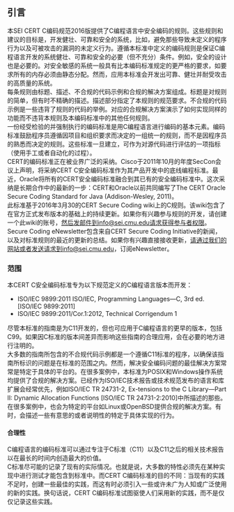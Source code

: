 ## 引言

本SEI CERT C编码规范2016版提供了C编程语言中安全编码的规则。这些规则和建议的目标是，开发健壮、可靠和安全的系统，比如，避免那些导致未定义的程序行为以及可被攻击的漏洞的未定义行为。遵循本标准中定义的编码规则是保证C编程语言开发的系统健壮、可靠和安全的必要（但不充分）条件。例如，安全的设计也是必要的。对安全敏感的系统一般具有比本编码标准规定的更严格的要求，如要求所有的内存必须由静态分配。然而，应用本标准会开发出可靠、健壮并耐受攻击的高质量的系统。<br>
每条规则由标题、描述、不合规的代码示例和合规的解决方案组成。标题是对规则的简单，但有时不精确的描述。描述部分指定了本规则的规范要求。不合规的代码示例是一些违背了规则的代码的举例。对应的合规解决方案演示了如何实现同样的功能而不违背本规则及本编码标准中的其他任何规则。<br>
一份经受检验的并强制执行的编码标准是用C编程语言进行编码的基本元素。编码标准鼓励程序员遵循因项目和组织要求而决定的一组统一的规则，而不是因程序员的熟悉而决定的规则。这些标准一旦建立，可作为对源代码进行评估的一项指标（使用手工或者自动化的过程）。<br>
CERT的编码标准正在被业界广泛的采纳。Cisco于2011年10月的年度SecCon会议上声明，将采纳CERT C安全编码标准作为其产品开发中的底线编程标准。最近，Oracle将所有的CERT安全编码标准融合到其已有的安全编码标准中。这次采纳是长期合作中的最新的一步：CERT和Oracle以前共同编写了The CERT Oracle Secure Coding Standard for Java (Addison-Wesley, 2011)。<br>
此标准基于2016年3月30的CERT Secure Coding wiki上的C规则。该wiki包含了在官方正式发布版本的基础上的持续更新。如果你有兴趣参与规则的开发，请创建一个此wiki的账号，然后发邮件到info@sei.cmu.edu请求获得参与者权限。<br>
Secure Coding eNewsletter包含来自CERT Secure Coding Initiative的新闻，以及对标准规则的最近的更新的总结。如果你有兴趣直接接收更新，请通过我们的网站或者发送请求到info@sei.cmu.edu，订阅eNewsletter。<br>

### 范围
本CERT C安全编码标准专为以下规范定义的C编程语言版本而开发：<br>
- ISO/IEC 9899:2011 ISO/IEC, Programming Languages—C, 3rd ed. [ISO/IEC 9899:2011]
- ISO/IEC 9899:2011/Cor.1:2012, Technical Corrigendum 1

尽管本标准的指南是为C11开发的，但也可应用于C编程语言的更早的版本，包括C99。如果因C标准的版本间差异而影响这些指南的合理应用，会在必要的地方进行注明的。<br>
大多数的指南所包含的不合规代码示例都是一个遵循C11标准的程序，以确保该指南所标识的问题是在标准的范围之内。然而，解决安全编码问题的最佳解决方案常常是特定于具体的平台的。在很多案例中，本标准为POSIX和Windows操作系统均提供了合规的解决方案。已经作为ISO/IEC技术报告或技术规范发布的语言和库扩展会经常优先，例如ISO/IEC TR 24731-2, Ex-tensions to the C Library—Part II: Dynamic Allocation Functions [ISO/IEC TR 24731-2:2010]中所描述的那些。在很多案例中，也会为特定的平台如Linux或OpenBSD提供合规的解决方案。有时，会描述一些有意思的或者说明性的特定于具体实现的行为。<br>

#### 合理性
C编程语言的编码标准可以通过专注于C标准（C11）以及C11之后的相关技术报告以在最长的时间内创造最大的价值。<br>
C标准尽可能的记录了现有的实际情况。也就是说，大多数的特性必须先在某种实现中进行测试才能包含到标准中。而CERT C编码标准的目的不同：当现有的实践不足时，创建一些最佳的实践，而这有时必须引入一些或许未广为人知或广泛使用的新的实践。换句话说，CERT C编码标准试图驱使人们采用新的实践，而不是仅仅记录这些实践。<br>




